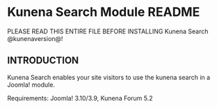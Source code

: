 # Kunena Search Module README

PLEASE READ THIS ENTIRE FILE BEFORE INSTALLING Kunena Search @kunenaversion@!

## INTRODUCTION


Kunena Search enables your site visitors to use the kunena search in a Joomla! module.

Requirements: Joomla! 3.10/3.9, Kunena Forum 5.2


